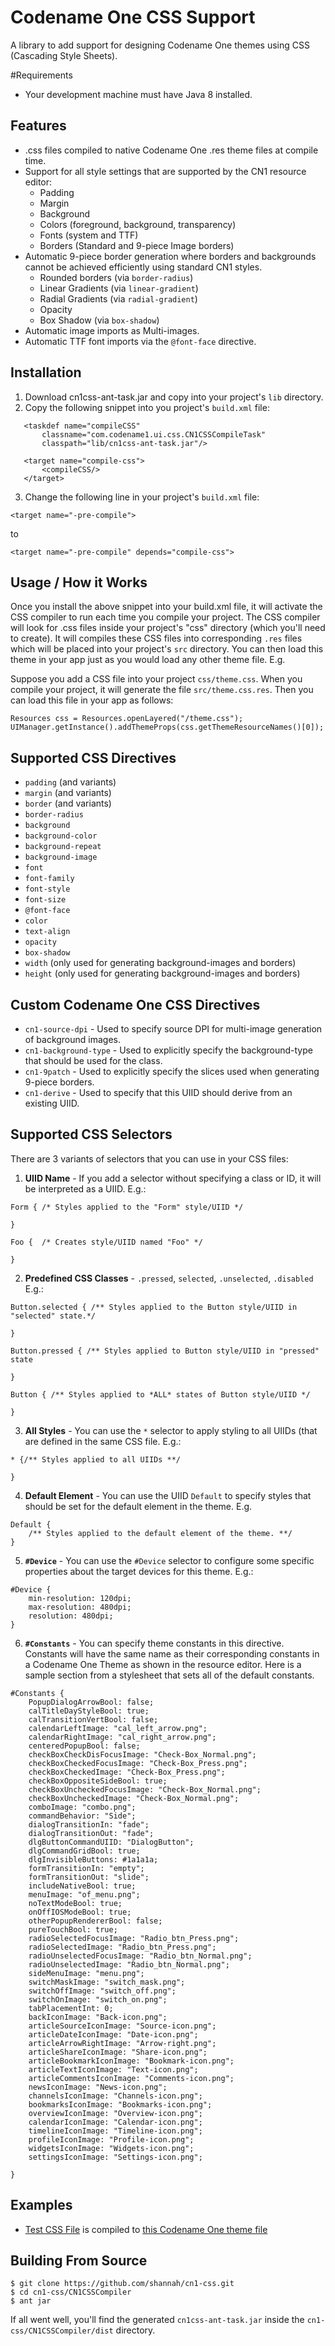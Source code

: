 # Codename One CSS Support

A library to add support for designing Codename One themes using CSS (Cascading Style Sheets).

#Requirements

- Your development machine must have Java 8 installed.

## Features

* .css files compiled to native Codename One .res theme files at compile time.
* Support for all style settings that are supported by the CN1 resource editor:
    * Padding
    * Margin
    * Background
    * Colors (foreground, background, transparency)
    * Fonts (system and TTF)
    * Borders (Standard and 9-piece Image borders)
* Automatic 9-piece border generation where borders and backgrounds cannot be achieved efficiently using standard CN1 styles.
    * Rounded borders (via `border-radius`)
    * Linear Gradients (via `linear-gradient`)
    * Radial Gradients (via `radial-gradient`)
    * Opacity
    * Box Shadow (via `box-shadow`)
* Automatic image imports as Multi-images.
* Automatic TTF font imports via the `@font-face` directive.

## Installation

1. Download cn1css-ant-task.jar and copy into your project's `lib` directory.
2. Copy the following snippet into you project's `build.xml` file:
 ~~~~
    <taskdef name="compileCSS"
        classname="com.codename1.ui.css.CN1CSSCompileTask"
        classpath="lib/cn1css-ant-task.jar"/>
    
    <target name="compile-css">
        <compileCSS/>
    </target>
 ~~~~
3. Change the following line in your project's `build.xml` file:
 
 ~~~~
 <target name="-pre-compile">
 ~~~~
 
 to
 
 ~~~~
 <target name="-pre-compile" depends="compile-css">
 ~~~~
 
 
## Usage / How it Works

Once you install the above snippet into your build.xml file, it will activate the CSS compiler to run each time you compile your project.  The CSS compiler will look for .css files inside your project's "css" directory (which you'll need to create).  It will compiles these CSS files into corresponding `.res` files which will be placed into your project's `src` directory.  You can then load this theme in your app just as you would load any other theme file.  E.g.

Suppose you add a CSS file into your project  `css/theme.css`.  When you compile your project, it will generate the file `src/theme.css.res`.  Then you can load this file in your app as follows:

~~~~
Resources css = Resources.openLayered("/theme.css");
UIManager.getInstance().addThemeProps(css.getThemeResourceNames()[0]);
~~~~

## Supported CSS Directives

* `padding`  (and variants)
* `margin` (and variants)
* `border` (and variants)
* `border-radius`
* `background`
* `background-color`
* `background-repeat`
* `background-image`
* `font`
* `font-family`
* `font-style`
* `font-size`
* `@font-face`
* `color`
* `text-align`
* `opacity`
* `box-shadow`
* `width`  (only used for generating background-images and borders)
* `height` (only used for generating background-images and borders)

## Custom Codename One CSS Directives

* `cn1-source-dpi` - Used to specify source DPI for multi-image generation of background images.
* `cn1-background-type` - Used to explicitly specify the background-type that should be used for the class.
* `cn1-9patch` - Used to explicitly specify the slices used when generating 9-piece borders.
* `cn1-derive` - Used to specify that this UIID should derive from an existing UIID.


## Supported CSS Selectors

There are 3 variants of selectors that you can use in your CSS files:

1. **UIID Name** - If you add a selector without specifying a class or ID, it will be interpreted as a UIID.  E.g.:
 ~~~~
 Form { /* Styles applied to the "Form" style/UIID */
      
 }
 
 Foo {  /* Creates style/UIID named "Foo" */
 
 }
 ~~~~
2. **Predefined CSS Classes** - `.pressed`, `selected`, `.unselected`, `.disabled` E.g.:
 ~~~~
 Button.selected { /** Styles applied to the Button style/UIID in "selected" state.*/
 
 }
 
 Button.pressed { /** Styles applied to Button style/UIID in "pressed" state
 
 }
 
 Button { /** Styles applied to *ALL* states of Button style/UIID */
 
 }
 ~~~~
3. **All Styles** - You can use the `*` selector to apply styling to all UIIDs (that are defined in the same CSS file.  E.g.:
 ~~~~
 * {/** Styles applied to all UIIDs **/
 
 }
 ~~~~
4. **Default Element** - You can use the UIID `Default` to specify styles that should be set for the default element in the theme.  E.g.
~~~~
Default {
    /** Styles applied to the default element of the theme. **/
}
~~~~
5. **`#Device`** - You can use the `#Device` selector to configure some specific properties about the target devices for this theme.  E.g.:
~~~~
#Device {
    min-resolution: 120dpi;
    max-resolution: 480dpi;
    resolution: 480dpi;
}
~~~~
6. **`#Constants`** - You can specify theme constants in this directive.  Constants will have the same name as their corresponding constants in a Codename One Theme as shown in the resource editor.  Here is a sample section from a stylesheet that sets all of the default constants.
~~~~
#Constants {
    PopupDialogArrowBool: false;
    calTitleDayStyleBool: true;
    calTransitionVertBool: false;
    calendarLeftImage: "cal_left_arrow.png";
    calendarRightImage: "cal_right_arrow.png";
    centeredPopupBool: false;
    checkBoxCheckDisFocusImage: "Check-Box_Normal.png";
    checkBoxCheckedFocusImage: "Check-Box_Press.png";
    checkBoxCheckedImage: "Check-Box_Press.png";
    checkBoxOppositeSideBool: true;
    checkBoxUncheckedFocusImage: "Check-Box_Normal.png";
    checkBoxUncheckedImage: "Check-Box_Normal.png";
    comboImage: "combo.png";
    commandBehavior: "Side";
    dialogTransitionIn: "fade";
    dialogTransitionOut: "fade";
    dlgButtonCommandUIID: "DialogButton";
    dlgCommandGridBool: true;
    dlgInvisibleButtons: #1a1a1a;
    formTransitionIn: "empty";
    formTransitionOut: "slide";
    includeNativeBool: true;
    menuImage: "of_menu.png";
    noTextModeBool: true;
    onOffIOSModeBool: true;
    otherPopupRendererBool: false;
    pureTouchBool: true;
    radioSelectedFocusImage: "Radio_btn_Press.png";
    radioSelectedImage: "Radio_btn_Press.png";
    radioUnselectedFocusImage: "Radio_btn_Normal.png";
    radioUnselectedImage: "Radio_btn_Normal.png";
    sideMenuImage: "menu.png";
    switchMaskImage: "switch_mask.png";
    switchOffImage: "switch_off.png";
    switchOnImage: "switch_on.png";
    tabPlacementInt: 0;
    backIconImage: "Back-icon.png";
    articleSourceIconImage: "Source-icon.png";
    articleDateIconImage: "Date-icon.png";
    articleArrowRightImage: "Arrow-right.png";
    articleShareIconImage: "Share-icon.png";
    articleBookmarkIconImage: "Bookmark-icon.png";
    articleTextIconImage: "Text-icon.png";
    articleCommentsIconImage: "Comments-icon.png";
    newsIconImage: "News-icon.png";
    channelsIconImage: "Channels-icon.png";
    bookmarksIconImage: "Bookmarks-icon.png";
    overviewIconImage: "Overview-icon.png";
    calendarIconImage: "Calendar-icon.png";
    timelineIconImage: "Timeline-icon.png";
    profileIconImage: "Profile-icon.png";
    widgetsIconImage: "Widgets-icon.png";
    settingsIconImage: "Settings-icon.png";
    
}
~~~~


## Examples

* [Test CSS File](https://github.com/shannah/cn1-css/blob/master/cn1-css-demo/css/test1.css) is compiled to [this Codename One theme file](https://github.com/shannah/cn1-css/blob/master/cn1-css-demo/src/test1.css.res?raw=true)

## Building From Source

~~~~
$ git clone https://github.com/shannah/cn1-css.git
$ cd cn1-css/CN1CSSCompiler
$ ant jar
~~~~

If all went well, you'll find the generated `cn1css-ant-task.jar` inside the `cn1-css/CN1CSSCompiler/dist` directory.



